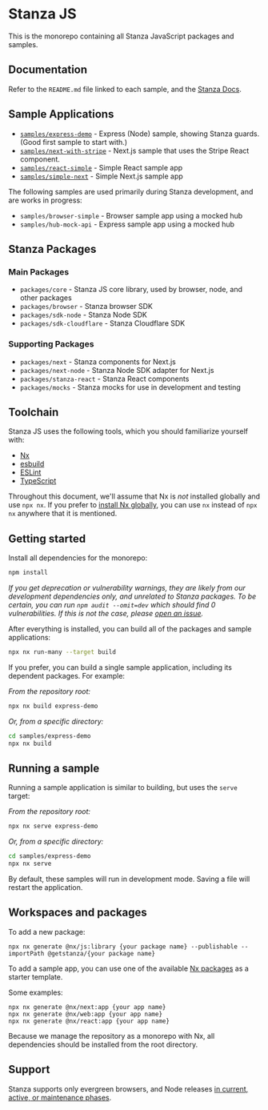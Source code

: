 # Stanza JS

This is the monorepo containing all Stanza JavaScript packages and samples.

## Documentation

Refer to the `README.md` file linked to each sample, and the [Stanza Docs](https://stanza-docs-git-main-stanza.vercel.app/).

## Sample Applications

- [`samples/express-demo`](./samples/express-demo/README.md) - Express (Node) sample, showing Stanza guards. (Good first sample to start with.)
- [`samples/next-with-stripe`](./samples/next-with-stripe/README.md) - Next.js sample that uses the Stripe React component.
- [`samples/react-simple`](./samples/react-simple/README.md) - Simple React sample app
- [`samples/simple-next`](./samples/simple-next/README.md) - Simple Next.js sample app

The following samples are used primarily during Stanza development, and are works in progress:

- `samples/browser-simple` - Browser sample app using a mocked hub
- `samples/hub-mock-api` - Express sample app using a mocked hub

## Stanza Packages

### Main Packages

- `packages/core` - Stanza JS core library, used by browser, node, and other packages
- `packages/browser` - Stanza browser SDK
- `packages/sdk-node` - Stanza Node SDK
- `packages/sdk-cloudflare` - Stanza Cloudflare SDK

### Supporting Packages

- `packages/next` - Stanza components for Next.js
- `packages/next-node` - Stanza Node SDK adapter for Next.js
- `packages/stanza-react` - Stanza React components
- `packages/mocks` - Stanza mocks for use in development and testing

## Toolchain

Stanza JS uses the following tools, which you should familiarize yourself with:

- [Nx](https://nx.dev/)
- [esbuild](https://esbuild.github.io/)
- [ESLint](https://eslint.org/)
- [TypeScript](https://www.typescriptlang.org/)

Throughout this document, we'll assume that Nx is _not_ installed globally and use `npx nx`.
If you prefer to [install Nx globally](https://nx.dev/getting-started/installation#installing-nx-globally),
you can use `nx` instead of `npx nx` anywhere that it is mentioned.

## Getting started

Install all dependencies for the monorepo:

```sh
npm install
```

_If you get deprecation or vulnerability warnings, they are likely from our development dependencies only, and unrelated to Stanza packages.
To be certain, you can run `npm audit --omit=dev` which should find 0 vulnerabilities. If this is not the case, please
[open an issue](https://github.com/StanzaSystems/stanza-js/issues)._

After everything is installed, you can build all of the packages and sample applications:

```sh
npx nx run-many --target build
```

If you prefer, you can build a single sample application, including its dependent packages. For example:

_From the repository root:_

```sh
npx nx build express-demo
```

_Or, from a specific directory:_

```sh
cd samples/express-demo
npx nx build
```

## Running a sample

Running a sample application is similar to building, but uses the `serve` target:

_From the repository root:_

```sh
npx nx serve express-demo
```

_Or, from a specific directory:_

```sh
cd samples/express-demo
npx nx serve
```

By default, these samples will run in development mode. Saving a file will restart the application.

## Workspaces and packages

To add a new package:

```shell
npx nx generate @nx/js:library {your package name} --publishable --importPath @getstanza/{your package name}
```

To add a sample app, you can use one of the available [Nx packages](https://nx.dev/packages) as a starter template.

Some examples:

```shell
npx nx generate @nx/next:app {your app name}
npx nx generate @nx/web:app {your app name}
npx nx generate @nx/react:app {your app name}
```

Because we manage the repository as a monorepo with Nx, all dependencies should be installed from the root directory.

## Support

Stanza supports only evergreen browsers, and Node releases [in current, active, or maintenance phases](https://github.com/nodejs/release#release-schedule).
